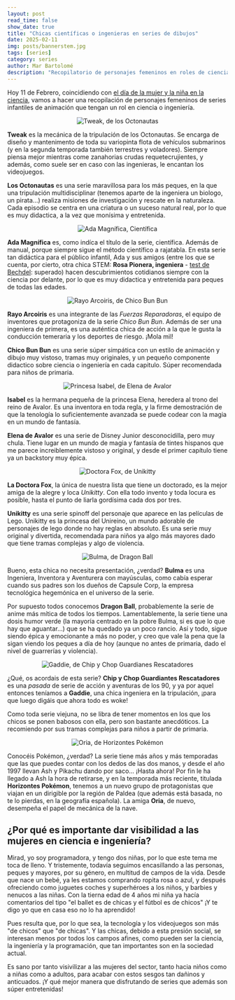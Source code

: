 ```yaml
---
layout: post
read_time: false
show_date: true
title: "Chicas científicas o ingenieras en series de dibujos"
date: 2025-02-11
img: posts/bannerstem.jpg
tags: [series]
category: series
author: Mar Bartolomé
description: "Recopilatorio de personajes femeninos en roles de ciencia o ingeniería que aparecen en series infantiles"
---
```



Hoy 11 de Febrero, coincidiendo con [el día de la mujer y la niña en la ciencia](https://11defebrero.org/), vamos a hacer una recopilación de personajes femeninos de series infantiles de animación que tengan un rol en ciencia o ingeniería.

<center><img src='./assets/img/posts/chicas_stem/tweak.png' alt='Tweak, de los Octonautas'></center>

**Tweak** es la mecánica de la tripulación de los Octonautas. Se encarga de diseño y mantenimento de toda su variopinta flota de vehículos submarinos (y en la segunda temporada también terrestres y voladores). Siempre piensa mejor mientras come zanahorias crudas requetecrujientes, y además, como suele ser en caso con las ingenieras, le encantan los videojuegos.

**Los Octonautas** es una serie maravillosa para los más peques, en la que una tripulación multidisciplinar (tenemos aparte de la ingeniera un biologo, un pirata...) realiza misiones de investigación y rescate en la naturaleza. Cada episodio se centra en una criatura o un suceso natural real, por lo que es muy didactica, a la vez que monísima y entretenida. 

<center><img src='./assets/img/posts/chicas_stem/ada.png' alt='Ada Magnífica, Científica'></center>

**Ada Magnífica** es, como indíca el título de la serie, científica. Además de manual, porque siempre sigue el método científico a rajatabla. En esta serie tan didáctica para el público infantil, Ada y sus amigos (entre los que se cuenta, por cierto, otra chica STEM: **Rosa Pionera, ingeniera** - [test de Bechdel](https://es.wikipedia.org/wiki/Test_de_Bechdel): superado) hacen descubrimientos cotidianos siempre con la ciencia por delante, por lo que es muy didactica y entretenida para peques de todas las edades.

<center><img src='./assets/img/posts/chicas_stem/rayo.png' alt='Rayo Arcoiris, de Chico Bun Bun'></center>

**Rayo Arcoiris** es una integrante de las *Fuerzas Reparadoras*, el equipo de inventores que protagoniza de la serie *Chico Bun Bun*. Además de ser una ingeniera de primera, es una auténtica chica de acción a la que le gusta la conducción temeraria y los deportes de riesgo. ¡Mola mil!

**Chico Bun Bun** es una serie súper simpática con un estilo de animación y dibujo muy vistoso, tramas muy originales, y un pequeño componente didactico sobre ciencia o ingeniería en cada capitulo. Súper recomendada para niños de primaria.

<center><img src='./assets/img/posts/chicas_stem/isabel.png' alt='Princesa Isabel, de Elena de Avalor'></center>

**Isabel** es la hermana pequeña de la princesa Elena, heredera al trono del reino de Avalor. Es una inventora en toda regla, y la firme demostración de que la tenología lo suficientemente avanzada se puede codear con la magia en un mundo de fantasía.

**Elena de Avalor** es una serie de Disney Junior desconocidilla, pero muy chula. Tiene lugar en un mundo de magia y fantasía de tintes hispanos que me parece increiblemente vistoso y original, y desde el primer capítulo tiene ya un backstory muy épica.

<center><img src='./assets/img/posts/chicas_stem/drfox.png' alt='Doctora Fox, de Unikitty'></center>

**La Doctora Fox**, la única de nuestra lista que tiene un doctorado, es la mejor amiga de la alegre y loca *Unikitty*. Con ella todo invento y toda locura es posible, hasta el punto de liarla gordísima cada dos por tres.

**Unikitty** es una serie spinoff del personaje que aparece en las películas de Lego. Unikitty es la princesa del Unireino, un mundo adorable de personajes de lego donde no hay reglas en absoluto. Es una serie muy original y divertida, recomendada para niños ya algo más mayores dado que tiene tramas complejas y algo de violencia.

<center><img src='./assets/img/posts/chicas_stem/bulma.png' alt='Bulma, de Dragon Ball'></center>

Bueno, esta chica no necesita presentación, ¿verdad? **Bulma** es una Ingeniera, Inventora y Aventurera con mayúsculas, como cabía esperar cuando sus padres son los dueños de Capsule Corp, la empresa tecnológica hegemónica en el universo de la serie. 

Por supuesto todos conocemos **Dragon Ball**, probablemente la serie de anime más mítica de todos los tiempos. Lamentablemente, la serie tiene una dosis humor verde (la mayoría centrado en la pobre Bulma, si es que lo que hay que aguantar...) que se ha quedado ya un poco rancio. Así y todo, sigue siendo épica y emocionante a más no poder, y creo que vale la pena que la sigan viendo los peques a día de hoy (aunque no antes de primaria, dado el nivel de guarrerías y violencia).

<center><img src='./assets/img/posts/chicas_stem/gaddie.png' alt='Gaddie, de Chip y Chop Guardianes Rescatadores'></center>

¿Qué, os acordais de esta serie? **Chip y Chop Guardiantes Rescatadores** es una *pasada* de serie de acción y aventuras de los 90, y ya por aquel entonces teníamos a **Gaddie**, una chica ingeniera en la tripulación, ¡para que luego digáis que ahora todo es woke!

Como toda serie viejuna, no se libra de tener momentos en los que los chicos se ponen babosos con ella, pero son bastante anecdóticos. La recomiendo por sus tramas complejas para niños a partir de primaria.

<center><img src='./assets/img/posts/chicas_stem/oria.png' alt='Oria, de Horizontes Pokémon'></center>

Conocéis Pokémon, ¿verdad? La serie tiene más años y más temporadas que las que puedes contar con los dedos de las dos manos, y desde el año 1997 llevan Ash y Pikachu dando por saco... ¡Hasta ahora! Por fin le ha llegado a Ash la hora de retirarse, y en la temporada más reciente, titulada **Horizontes Pokémon**, tenemos a un nuevo grupo de protagonistas que viajan en un dirigible por la región de Paldea (que además está basada, no te lo pierdas, en la geografía española). La amiga **Oria**, de nuevo, desempeña el papel de mecánica de la nave.


## ¿Por qué es importante dar visibilidad a las mujeres en ciencia e ingeniería?

Mirad, yo soy programadora, y tengo dos niñas, por lo que este tema me toca de lleno. Y tristemente, todavía seguimos encasillando a las personas, peques y mayores, por su género, en multitud de campos de la vida. Desde que nace un bebé, ya les estamos comprando ropita rosa o azul, y después ofreciendo como juguetes coches y superhéroes a los niños, y barbies y nenucos a las niñas. Con la tierna edad de 4 años mi niña ya hacía comentarios del tipo "el ballet es de chicas y el fútbol es de chicos" ¡Y te digo yo que en casa eso no lo ha aprendido!

Pues resulta que, por lo que sea, la tecnología y los videojuegos son más "de chicos" que "de chicas". Y las chicas, debido a esta presión social, se interesan menos por todos los campos afines, como pueden ser la ciencia, la ingeniería y la programación, que tan importantes son en la sociedad actual.

Es sano por tanto visivilizar a las mujeres del sector, tanto hacia niños como a niñas como a adultos, para acabar con estos sesgos tan dañinos y anticuados. ¡Y qué mejor manera que disfrutando de series que además son súper entretenidas!
